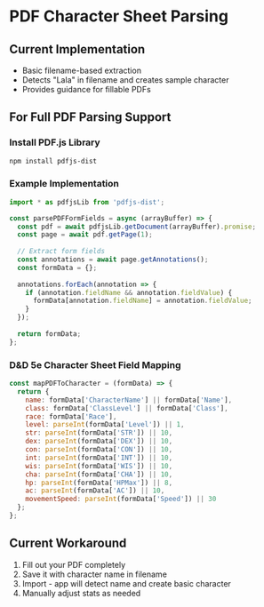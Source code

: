 # PDF Character Sheet Parsing

## Current Implementation
- Basic filename-based extraction
- Detects "Lala" in filename and creates sample character
- Provides guidance for fillable PDFs

## For Full PDF Parsing Support

### Install PDF.js Library
```bash
npm install pdfjs-dist
```

### Example Implementation
```javascript
import * as pdfjsLib from 'pdfjs-dist';

const parsePDFFormFields = async (arrayBuffer) => {
  const pdf = await pdfjsLib.getDocument(arrayBuffer).promise;
  const page = await pdf.getPage(1);
  
  // Extract form fields
  const annotations = await page.getAnnotations();
  const formData = {};
  
  annotations.forEach(annotation => {
    if (annotation.fieldName && annotation.fieldValue) {
      formData[annotation.fieldName] = annotation.fieldValue;
    }
  });
  
  return formData;
};
```

### D&D 5e Character Sheet Field Mapping
```javascript
const mapPDFToCharacter = (formData) => {
  return {
    name: formData['CharacterName'] || formData['Name'],
    class: formData['ClassLevel'] || formData['Class'],
    race: formData['Race'],
    level: parseInt(formData['Level']) || 1,
    str: parseInt(formData['STR']) || 10,
    dex: parseInt(formData['DEX']) || 10,
    con: parseInt(formData['CON']) || 10,
    int: parseInt(formData['INT']) || 10,
    wis: parseInt(formData['WIS']) || 10,
    cha: parseInt(formData['CHA']) || 10,
    hp: parseInt(formData['HPMax']) || 8,
    ac: parseInt(formData['AC']) || 10,
    movementSpeed: parseInt(formData['Speed']) || 30
  };
};
```

## Current Workaround
1. Fill out your PDF completely
2. Save it with character name in filename
3. Import - app will detect name and create basic character
4. Manually adjust stats as needed
